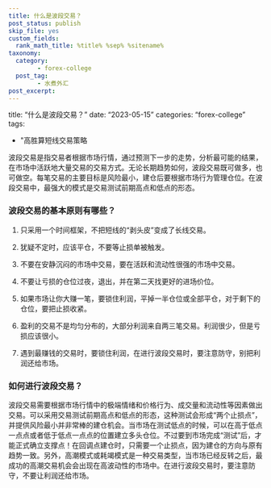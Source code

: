 ```yaml
---
title: 什么是波段交易？
post_status: publish
skip_file: yes
custom_fields:
  rank_math_title: %title% %sep% %sitename%
taxonomy:
  category:
        - forex-college
  post_tag:
        - 水煮外汇
post_excerpt: 
---
```

title: “什么是波段交易？” date: “2023-05-15” categories: “forex-college” tags:

* "高胜算短线交易策略

波段交易是指交易者根据市场行情，通过预测下一步的走势，分析最可能的结果，在市场中活跃地大量交易的交易方式。无论长期趋势如何，波段交易既可做多，也可做空。每笔交易的主要目标是风险最小，建仓后要根据市场行为管理仓位。在波段交易中，最强大的模式是交易测试前期高点和低点的形态。

### 波段交易的基本原则有哪些？

1. 只采用一个时间框架，不把短线的“剥头皮”变成了长线交易。

1. 犹疑不定时，应该平仓，不要等止损单被触发。

1. 不要在安静沉闷的市场中交易，要在活跃和流动性很强的市场中交易。

1. 不要让亏损的仓位过夜，退出，并在第二天找更好的进场价位。

1. 如果市场让你大赚一笔，要锁住利润，平掉一半仓位或全部平仓，对于剩下的仓位，要把止损收紧。

1. 盈利的交易不是均匀分布的，大部分利润来自两三笔交易。利润很少，但是亏损应该很小。

1. 遇到最赚钱的交易时，要锁住利润，在进行波段交易时，要注意防守，别把利润还给市场。

### 如何进行波段交易？

波段交易需要根据市场行情中的极端情绪和价格行为、成交量和流动性等因素做出交易。可以采用交易测试前期高点和低点的形态，这种测试会形成“两个止损点”，并提供风险最小并非常棒的建仓机会。当市场在测试低点的时候，可以在高于低点一点点或者低于低点一点点的位置建立多头仓位。不过要到市场完成“测试”后，才能正式确立支撑点！在回调点建仓时，只需要一个止损点，因为建仓的方向与原有趋势一致。另外，高潮模式或耗竭模式是一种交易类型，当市场已经反转之后，最成功的高潮交易机会会出现在高波动性的市场中。在进行波段交易时，要注意防守，不要让利润还给市场。